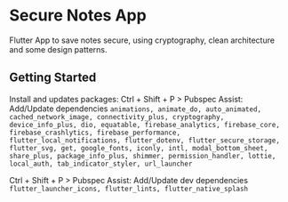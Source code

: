 # Secure Notes App

Flutter App to save notes secure, using cryptography, clean architecture and some design patterns.

## Getting Started

Install and updates packages:
Ctrl + Shift + P > Pubspec Assist: Add/Update dependencies
`animations, animate_do, auto_animated, cached_network_image, connectivity_plus, cryptography, device_info_plus, dio, equatable, firebase_analytics, firebase_core, firebase_crashlytics, firebase_performance, flutter_local_notifications, flutter_dotenv, flutter_secure_storage, flutter_svg, get, google_fonts, iconly, intl, modal_bottom_sheet, share_plus, package_info_plus, shimmer, permission_handler, lottie, local_auth, tab_indicator_styler, url_launcher`

Ctrl + Shift + P > Pubspec Assist: Add/Update dev dependencies
`flutter_launcher_icons, flutter_lints, flutter_native_splash`
